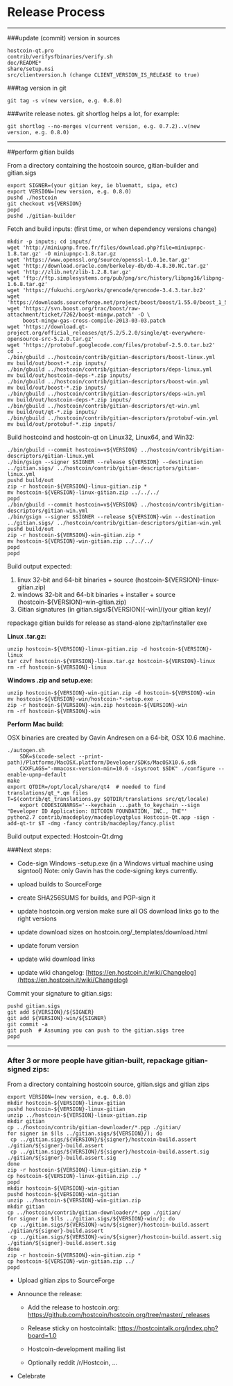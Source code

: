 Release Process
====================


* * *

###update (commit) version in sources


	hostcoin-qt.pro
	contrib/verifysfbinaries/verify.sh
	doc/README*
	share/setup.nsi
	src/clientversion.h (change CLIENT_VERSION_IS_RELEASE to true)

###tag version in git

	git tag -s v(new version, e.g. 0.8.0)

###write release notes. git shortlog helps a lot, for example:

	git shortlog --no-merges v(current version, e.g. 0.7.2)..v(new version, e.g. 0.8.0)

* * *

##perform gitian builds

 From a directory containing the hostcoin source, gitian-builder and gitian.sigs
  
	export SIGNER=(your gitian key, ie bluematt, sipa, etc)
	export VERSION=(new version, e.g. 0.8.0)
	pushd ./hostcoin
	git checkout v${VERSION}
	popd
	pushd ./gitian-builder

 Fetch and build inputs: (first time, or when dependency versions change)

	mkdir -p inputs; cd inputs/
	wget 'http://miniupnp.free.fr/files/download.php?file=miniupnpc-1.8.tar.gz' -O miniupnpc-1.8.tar.gz
	wget 'https://www.openssl.org/source/openssl-1.0.1e.tar.gz'
	wget 'http://download.oracle.com/berkeley-db/db-4.8.30.NC.tar.gz'
	wget 'http://zlib.net/zlib-1.2.8.tar.gz'
	wget 'ftp://ftp.simplesystems.org/pub/png/src/history/libpng16/libpng-1.6.8.tar.gz'
	wget 'https://fukuchi.org/works/qrencode/qrencode-3.4.3.tar.bz2'
	wget 'https://downloads.sourceforge.net/project/boost/boost/1.55.0/boost_1_55_0.tar.bz2'
	wget 'https://svn.boost.org/trac/boost/raw-attachment/ticket/7262/boost-mingw.patch' -O \ 
	     boost-mingw-gas-cross-compile-2013-03-03.patch
	wget 'https://download.qt-project.org/official_releases/qt/5.2/5.2.0/single/qt-everywhere-opensource-src-5.2.0.tar.gz'
	wget 'https://protobuf.googlecode.com/files/protobuf-2.5.0.tar.bz2'
	cd ..
	./bin/gbuild ../hostcoin/contrib/gitian-descriptors/boost-linux.yml
	mv build/out/boost-*.zip inputs/
	./bin/gbuild ../hostcoin/contrib/gitian-descriptors/deps-linux.yml
	mv build/out/hostcoin-deps-*.zip inputs/
	./bin/gbuild ../hostcoin/contrib/gitian-descriptors/boost-win.yml
	mv build/out/boost-*.zip inputs/
	./bin/gbuild ../hostcoin/contrib/gitian-descriptors/deps-win.yml
	mv build/out/hostcoin-deps-*.zip inputs/
	./bin/gbuild ../hostcoin/contrib/gitian-descriptors/qt-win.yml
	mv build/out/qt-*.zip inputs/
	./bin/gbuild ../hostcoin/contrib/gitian-descriptors/protobuf-win.yml
	mv build/out/protobuf-*.zip inputs/

 Build hostcoind and hostcoin-qt on Linux32, Linux64, and Win32:
  
	./bin/gbuild --commit hostcoin=v${VERSION} ../hostcoin/contrib/gitian-descriptors/gitian-linux.yml
	./bin/gsign --signer $SIGNER --release ${VERSION} --destination ../gitian.sigs/ ../hostcoin/contrib/gitian-descriptors/gitian-linux.yml
	pushd build/out
	zip -r hostcoin-${VERSION}-linux-gitian.zip *
	mv hostcoin-${VERSION}-linux-gitian.zip ../../../
	popd
	./bin/gbuild --commit hostcoin=v${VERSION} ../hostcoin/contrib/gitian-descriptors/gitian-win.yml
	./bin/gsign --signer $SIGNER --release ${VERSION}-win --destination ../gitian.sigs/ ../hostcoin/contrib/gitian-descriptors/gitian-win.yml
	pushd build/out
	zip -r hostcoin-${VERSION}-win-gitian.zip *
	mv hostcoin-${VERSION}-win-gitian.zip ../../../
	popd
	popd

  Build output expected:

  1. linux 32-bit and 64-bit binaries + source (hostcoin-${VERSION}-linux-gitian.zip)
  2. windows 32-bit and 64-bit binaries + installer + source (hostcoin-${VERSION}-win-gitian.zip)
  3. Gitian signatures (in gitian.sigs/${VERSION}[-win]/(your gitian key)/

repackage gitian builds for release as stand-alone zip/tar/installer exe

**Linux .tar.gz:**

	unzip hostcoin-${VERSION}-linux-gitian.zip -d hostcoin-${VERSION}-linux
	tar czvf hostcoin-${VERSION}-linux.tar.gz hostcoin-${VERSION}-linux
	rm -rf hostcoin-${VERSION}-linux

**Windows .zip and setup.exe:**

	unzip hostcoin-${VERSION}-win-gitian.zip -d hostcoin-${VERSION}-win
	mv hostcoin-${VERSION}-win/hostcoin-*-setup.exe .
	zip -r hostcoin-${VERSION}-win.zip hostcoin-${VERSION}-win
	rm -rf hostcoin-${VERSION}-win

**Perform Mac build:**

  OSX binaries are created by Gavin Andresen on a 64-bit, OSX 10.6 machine.

	./autogen.sh
        SDK=$(xcode-select --print-path)/Platforms/MacOSX.platform/Developer/SDKs/MacOSX10.6.sdk
        CXXFLAGS="-mmacosx-version-min=10.6 -isysroot $SDK" ./configure --enable-upnp-default
	make
	export QTDIR=/opt/local/share/qt4  # needed to find translations/qt_*.qm files
	T=$(contrib/qt_translations.py $QTDIR/translations src/qt/locale)
        export CODESIGNARGS='--keychain ...path_to_keychain --sign "Developer ID Application: BITCOIN FOUNDATION, INC., THE"'
	python2.7 contrib/macdeploy/macdeployqtplus Hostcoin-Qt.app -sign -add-qt-tr $T -dmg -fancy contrib/macdeploy/fancy.plist

 Build output expected: Hostcoin-Qt.dmg

###Next steps:

* Code-sign Windows -setup.exe (in a Windows virtual machine using signtool)
 Note: only Gavin has the code-signing keys currently.

* upload builds to SourceForge

* create SHA256SUMS for builds, and PGP-sign it

* update hostcoin.org version
  make sure all OS download links go to the right versions
  
* update download sizes on hostcoin.org/_templates/download.html

* update forum version

* update wiki download links

* update wiki changelog: [https://en.hostcoin.it/wiki/Changelog](https://en.hostcoin.it/wiki/Changelog)

Commit your signature to gitian.sigs:

	pushd gitian.sigs
	git add ${VERSION}/${SIGNER}
	git add ${VERSION}-win/${SIGNER}
	git commit -a
	git push  # Assuming you can push to the gitian.sigs tree
	popd

-------------------------------------------------------------------------

### After 3 or more people have gitian-built, repackage gitian-signed zips:

From a directory containing hostcoin source, gitian.sigs and gitian zips

	export VERSION=(new version, e.g. 0.8.0)
	mkdir hostcoin-${VERSION}-linux-gitian
	pushd hostcoin-${VERSION}-linux-gitian
	unzip ../hostcoin-${VERSION}-linux-gitian.zip
	mkdir gitian
	cp ../hostcoin/contrib/gitian-downloader/*.pgp ./gitian/
	for signer in $(ls ../gitian.sigs/${VERSION}/); do
	 cp ../gitian.sigs/${VERSION}/${signer}/hostcoin-build.assert ./gitian/${signer}-build.assert
	 cp ../gitian.sigs/${VERSION}/${signer}/hostcoin-build.assert.sig ./gitian/${signer}-build.assert.sig
	done
	zip -r hostcoin-${VERSION}-linux-gitian.zip *
	cp hostcoin-${VERSION}-linux-gitian.zip ../
	popd
	mkdir hostcoin-${VERSION}-win-gitian
	pushd hostcoin-${VERSION}-win-gitian
	unzip ../hostcoin-${VERSION}-win-gitian.zip
	mkdir gitian
	cp ../hostcoin/contrib/gitian-downloader/*.pgp ./gitian/
	for signer in $(ls ../gitian.sigs/${VERSION}-win/); do
	 cp ../gitian.sigs/${VERSION}-win/${signer}/hostcoin-build.assert ./gitian/${signer}-build.assert
	 cp ../gitian.sigs/${VERSION}-win/${signer}/hostcoin-build.assert.sig ./gitian/${signer}-build.assert.sig
	done
	zip -r hostcoin-${VERSION}-win-gitian.zip *
	cp hostcoin-${VERSION}-win-gitian.zip ../
	popd

- Upload gitian zips to SourceForge

- Announce the release:

  - Add the release to hostcoin.org: https://github.com/hostcoin/hostcoin.org/tree/master/_releases

  - Release sticky on hostcointalk: https://hostcointalk.org/index.php?board=1.0

  - Hostcoin-development mailing list

  - Optionally reddit /r/Hostcoin, ...

- Celebrate 
